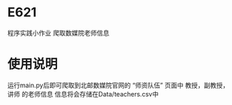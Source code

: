 # E621
程序实践小作业 爬取数媒院老师信息

# 使用说明
运行main.py后即可爬取到北邮数媒院官网的 “师资队伍” 页面中 教授，副教授，讲师 的老师信息
信息将会存储在Data/teachers.csv中